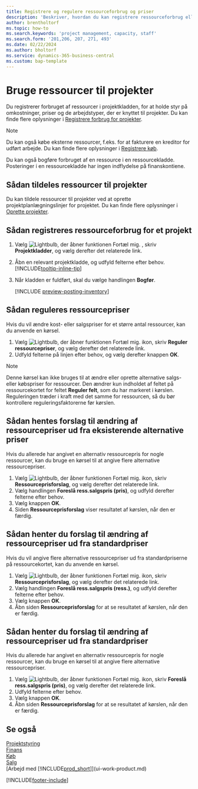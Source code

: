 ```yaml
---
title: Registrere og regulere ressourceforbrug og priser
description: 'Beskriver, hvordan du kan registrere ressourceforbrug eller forbrug, der er knyttet til et projekt, for at holde styr på og styre omkostninger, priser, og arbejdstyper.'
author: brentholtorf
ms.topic: how-to
ms.search.keywords: 'project management, capacity, staff'
ms.search.form: '201,206, 207, 271, 493'
ms.date: 02/22/2024
ms.author: bholtorf
ms.service: dynamics-365-business-central
ms.custom: bap-template
---
```

# Bruge ressourcer til projekter

Du registrerer forbruget af ressourcer i projektkladden, for at holde styr på omkostninger, priser og de arbejdstyper, der er knyttet til projekter. Du kan finde flere oplysninger i [Registrere forbrug for projekter](projects-how-record-job-usage.md).

> [!NOTE]
> Du kan også købe eksterne ressourcer, f.eks. for at fakturere en kreditor for udført arbejde. Du kan finde flere oplysninger i [Registrere køb](purchasing-how-record-purchases.md).

Du kan også bogføre forbruget af en ressource i en ressourcekladde. Posteringer i en ressourcekladde har ingen indflydelse på finanskontiene.

## Sådan tildeles ressourcer til projekter

Du kan tildele ressourcer til projekter ved at oprette projektplanlægningslinjer for projektet. Du kan finde flere oplysninger i [Oprette projekter](projects-how-create-jobs.md).

## Sådan registreres ressourceforbrug for et projekt

1. Vælg ![Lightbulb, der åbner funktionen Fortæl mig.](media/ui-search/search_small.png "Fortæl mig, hvad du vil foretage dig") , skriv **Projektkladder**, og vælg derefter det relaterede link.
2. Åbn en relevant projektkladde, og udfyld felterne efter behov. [!INCLUDE[tooltip-inline-tip](includes/tooltip-inline-tip_md.md)]
3. Når kladden er fuldført, skal du vælge handlingen **Bogfør**.

    [!INCLUDE [preview-posting-inventory](includes/preview-posting-inventory.md)]

## Sådan reguleres ressourcepriser

Hvis du vil ændre kost- eller salgspriser for et større antal ressourcer, kan du anvende en kørsel.  

1. Vælg ![Lightbulb, der åbner funktionen Fortæl mig.](media/ui-search/search_small.png "Fortæl mig, hvad du vil foretage dig") ikon, skriv **Reguler ressourcepriser**, og vælg derefter det relaterede link.
2. Udfyld felterne på linjen efter behov, og vælg derefter knappen **OK**.

> [!NOTE]  
> Denne kørsel kan ikke bruges til at ændre eller oprette alternative salgs- eller købspriser for ressourcer. Den ændrer kun indholdet af feltet på ressourcekortet for feltet **Reguler felt**, som du har markeret i kørslen. Reguleringen træder i kraft med det samme for ressourcen, så du bør kontrollere reguleringsfaktorerne før kørslen.

## Sådan hentes forslag til ændring af ressourcepriser ud fra eksisterende alternative priser

Hvis du allerede har angivet en alternativ ressourcepris for nogle ressourcer, kan du bruge en kørsel til at angive flere alternative ressourcepriser.

1. Vælg ![Lightbulb, der åbner funktionen Fortæl mig.](media/ui-search/search_small.png "Fortæl mig, hvad du vil foretage dig") ikon, skriv **Ressourceprisforslag**, og vælg derefter det relaterede link.
2. Vælg handlingen **Foreslå ress.salgspris (pris)**, og udfyld derefter felterne efter behov.
3. Vælg knappen **OK**.  
4. Siden **Ressourceprisforslag** viser resultatet af kørslen, når den er færdig.

## Sådan henter du forslag til ændring af ressourcepriser ud fra standardpriser

Hvis du vil angive flere alternative ressourcepriser ud fra standardpriserne på ressourcekortet, kan du anvende en kørsel.  

1. Vælg ![Lightbulb, der åbner funktionen Fortæl mig.](media/ui-search/search_small.png "Fortæl mig, hvad du vil foretage dig") ikon, skriv **Ressourceprisforslag**, og vælg derefter det relaterede link.
2. Vælg handlingen **Foreslå ress.salgspris (ress.)**, og udfyld derefter felterne efter behov.  
3. Vælg knappen **OK**.  
4. Åbn siden **Ressourceprisforslag** for at se resultatet af kørslen, når den er færdig.

## Sådan henter du forslag til ændring af ressourcepriser ud fra standardpriser

Hvis du allerede har angivet en alternativ ressourcepris for nogle ressourcer, kan du bruge en kørsel til at angive flere alternative ressourcepriser.

1. Vælg ![Lightbulb, der åbner funktionen Fortæl mig.](media/ui-search/search_small.png "Fortæl mig, hvad du vil foretage dig") ikon, skriv **Foreslå ress.salgspris (pris)**, og vælg derefter det relaterede link.  
2. Udfyld felterne efter behov.
3. Vælg knappen **OK**.  
4. Åbn siden **Ressourceprisforslag** for at se resultatet af kørslen, når den er færdig.

## Se også

[Projektstyring](projects-manage-projects.md)  
[Finans](finance.md)  
[Køb](purchasing-manage-purchasing.md)         
[Salg](sales-manage-sales.md)     
[Arbejd med [!INCLUDE[prod_short](includes/prod_short.md)]](ui-work-product.md)  

[!INCLUDE[footer-include](includes/footer-banner.md)]